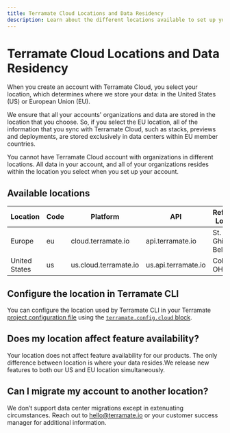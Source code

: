 ```yaml
---
title: Terramate Cloud Locations and Data Residency
description: Learn about the different locations available to set up your Terramate Cloud account.
---
```


# Terramate Cloud Locations and Data Residency

When you create an account with Terramate Cloud, you select your location, which determines where we store your data:
in the United States (US) or European Union (EU).

We ensure that all your accounts' organizations and data are stored in the location that you choose. So, if you select the EU location,
all of the information that you sync with Terramate Cloud, such as stacks, previews and deployments, are stored exclusively in data centers
within EU member countries.

You cannot have Terramate Cloud account with organizations in different locations. All data in your account, and all of
your organizations resides within the location you select when you set up your account.

## Available locations

| Location                               | Code | Platform              | API                 | Reference Location    |
| -------------------------------------- | ---- | --------------------- | ------------------- | --------------------- |
| Europe  | eu   | cloud.terramate.io    | api.terramate.io    | St. Ghislain, Belgium |
| United States                          | us   | us.cloud.terramate.io | us.api.terramate.io | Columbus, OH, USA     |

## Configure the location in Terramate CLI

You can configure the location used by Terramate CLI in your Terramate [project configuration file](https://terramate.io/docs/cli/projects/configuration#project-configuration)
using the [`terramate.config.cloud` block](../cli/reference/configuration/index.md#terramateconfigcloud).

## Does my location affect feature availability?

Your location does not affect feature availability for our products.
The only difference between location is where your data resides.We release new features to both our US and EU location simultaneously.

## Can I migrate my account to another location?

We don’t support data center migrations except in extenuating circumstances.
Reach out to [hello@terramate.io](mailto:hello@terramate.io) or your customer success manager for additional information.
